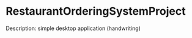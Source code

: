 RestaurantOrderingSystemProject
===============================

Description: simple desktop application (handwriting)
